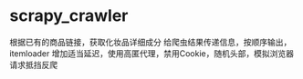# scrapy_crawler

根据已有的商品链接，获取化妆品详细成分
给爬虫结果传递信息，按顺序输出，itemloader
增加适当延迟，使用高匿代理，禁用Cookie，随机头部，模拟浏览器请求抵挡反爬
